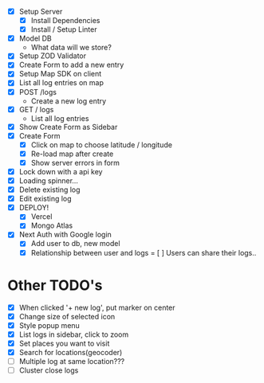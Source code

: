 - [x] Setup Server
  - [x] Install Dependencies
  - [x] Install / Setup Linter
- [x] Model DB
  - What data will we store?
- [x] Setup ZOD Validator
- [x] Create Form to add a new entry
- [x] Setup Map SDK on client
- [x] List all log entries on map
- [x] POST /logs
  - Create a new log entry
- [x] GET / logs
  - List all log entries
- [x] Show Create Form as Sidebar
- [x] Create Form
  - [x] Click on map to choose latitude / longitude
  - [x] Re-load map after create
  - [x] Show server errors in form
- [x] Lock down with a api key
- [x] Loading spinner...
- [x] Delete existing log
- [x] Edit existing log
- [x] DEPLOY!
  - [x] Vercel
  - [x] Mongo Atlas
- [x] Next Auth with Google login
  - [x] Add user to db, new model
  - [x] Relationship between user and logs
= [ ] Users can share their logs..

# Other TODO's

- [x] When clicked '+ new log', put marker on center
- [x] Change size of selected icon
- [x] Style popup menu
- [x] List logs in sidebar, click to zoom
- [x] Set places you want to visit
- [x] Search for locations(geocoder)
- [ ] Multiple log at same location???
- [ ] Cluster close logs
